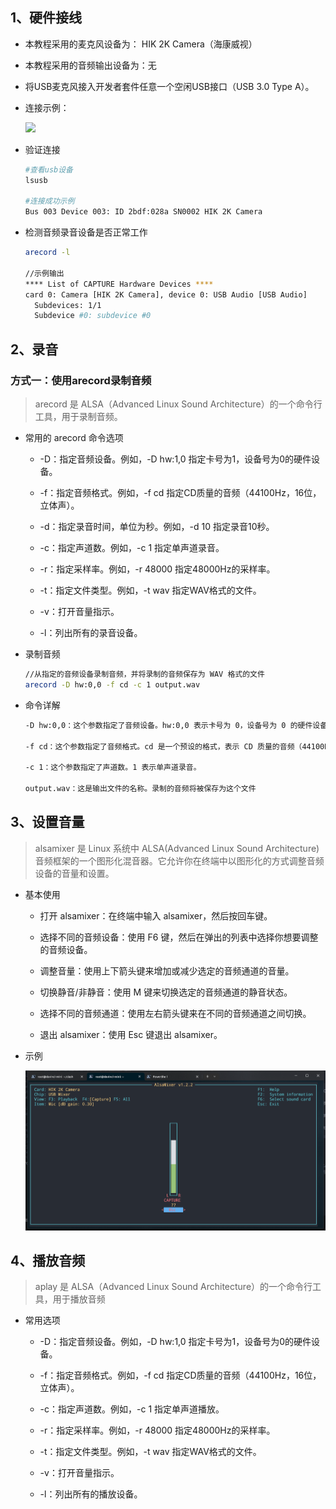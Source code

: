 ﻿## 1、硬件接线

- 本教程采用的麦克风设备为： HIK 2K Camera（海康威视）<br>
- 本教程采用的音频输出设备为：无<br>

- 将USB麦克风接入开发者套件任意一个空闲USB接口（USB 3.0 Type A）。

- 连接示例：

    <img src="../../img/camera.jpg" width ="400">

- 验证连接

  ```bash
  #查看usb设备
  lsusb

  #连接成功示例
  Bus 003 Device 003: ID 2bdf:028a SN0002 HIK 2K Camera
  ```

- 检测音频录音设备是否正常工作

  ```bash
  arecord -l

  //示例输出
  **** List of CAPTURE Hardware Devices ****
  card 0: Camera [HIK 2K Camera], device 0: USB Audio [USB Audio]
    Subdevices: 1/1
    Subdevice #0: subdevice #0
  ```

## 2、录音

### 方式一：使用arecord录制音频
>arecord 是 ALSA（Advanced Linux Sound Architecture）的一个命令行工具，用于录制音频。

- 常用的 arecord 命令选项

  -   -D：指定音频设备。例如，-D hw:1,0 指定卡号为1，设备号为0的硬件设备。

  -  -f：指定音频格式。例如，-f cd 指定CD质量的音频（44100Hz，16位，立体声）。

  -  -d：指定录音时间，单位为秒。例如，-d 10 指定录音10秒。

  -  -c：指定声道数。例如，-c 1 指定单声道录音。

  -  -r：指定采样率。例如，-r 48000 指定48000Hz的采样率。

  -  -t：指定文件类型。例如，-t wav 指定WAV格式的文件。

  -  -v：打开音量指示。

  -  -l：列出所有的录音设备。

- 录制音频

    ```bash
    //从指定的音频设备录制音频，并将录制的音频保存为 WAV 格式的文件
    arecord -D hw:0,0 -f cd -c 1 output.wav
    ```

- 命令详解
    ```bash
    -D hw:0,0：这个参数指定了音频设备。hw:0,0 表示卡号为 0，设备号为 0 的硬件设备。

    -f cd：这个参数指定了音频格式。cd 是一个预设的格式，表示 CD 质量的音频（44100Hz，16位，立体声）。

    -c 1：这个参数指定了声道数。1 表示单声道录音。

    output.wav：这是输出文件的名称。录制的音频将被保存为这个文件
    ```

## 3、设置音量
>alsamixer 是 Linux 系统中 ALSA(Advanced Linux Sound Architecture) 音频框架的一个图形化混音器。它允许你在终端中以图形化的方式调整音频设备的音量和设置。

- 基本使用

    - 打开 alsamixer：在终端中输入 alsamixer，然后按回车键。

    - 选择不同的音频设备：使用 F6 键，然后在弹出的列表中选择你想要调整的音频设备。

    - 调整音量：使用上下箭头键来增加或减少选定的音频通道的音量。

    - 切换静音/非静音：使用 M 键来切换选定的音频通道的静音状态。

    - 选择不同的音频通道：使用左右箭头键来在不同的音频通道之间切换。

    - 退出 alsamixer：使用 Esc 键退出 alsamixer。

- 示例

    ![](../../img/调整音量.png)

## 4、播放音频
>aplay 是 ALSA（Advanced Linux Sound Architecture）的一个命令行工具，用于播放音频

- 常用选项

    - -D：指定音频设备。例如，-D hw:1,0 指定卡号为1，设备号为0的硬件设备。

    - -f：指定音频格式。例如，-f cd 指定CD质量的音频（44100Hz，16位，立体声）。

    - -c：指定声道数。例如，-c 1 指定单声道播放。

    - -r：指定采样率。例如，-r 48000 指定48000Hz的采样率。

    - -t：指定文件类型。例如，-t wav 指定WAV格式的文件。

    - -v：打开音量指示。

    - -l：列出所有的播放设备。